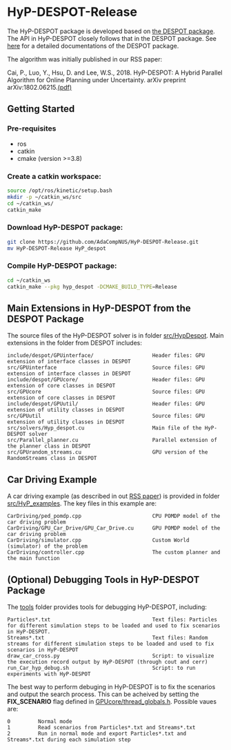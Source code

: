 # HyP-DESPOT-Release

The HyP-DESPOT package is developed based on [the DESPOT package](https://github.com/AdaCompNUS/despot). The API in HyP-DESPOT closely follows that in the DESPOT package. See [here](https://github.com/AdaCompNUS/despot/tree/API_redesign/doc) for a detailed documentations of the DESPOT package.

The algorithm was initially published in our RSS paper:

Cai, P., Luo, Y., Hsu, D. and Lee, W.S., 2018. HyP-DESPOT: A Hybrid Parallel Algorithm for Online Planning under Uncertainty. arXiv preprint arXiv:1802.06215.[(pdf)](http://motion.comp.nus.edu.sg/wp-content/uploads/2018/06/rss18hyp.pdf)

## Getting Started

### Pre-requisites
* ros
* catkin
* cmake (version >=3.8)

### Create a catkin workspace:
```bash
source /opt/ros/kinetic/setup.bash
mkdir -p ~/catkin_ws/src
cd ~/catkin_ws/
catkin_make
```
### Download HyP-DESPOT package:
```bash
git clone https://github.com/AdaCompNUS/HyP-DESPOT-Release.git
mv HyP-DESPOT-Release HyP_despot
```
### Compile HyP-DESPOT package:
```bash
cd ~/catkin_ws
catkin_make --pkg hyp_despot -DCMAKE_BUILD_TYPE=Release 
```
## Main Extensions in HyP-DESPOT from the DESPOT Package
The source files of the HyP-DESPOT solver is in folder [src/HypDespot](src/HypDespot). Main extensions in the folder from DESPOT includes:
```
include/despot/GPUinterface/                   Header files: GPU extension of interface classes in DESPOT
src/GPUinterface                               Source files: GPU extension of interface classes in DESPOT
include/despot/GPUcore/                        Header files: GPU extension of core classes in DESPOT
src/GPUcore                                    Source files: GPU extension of core classes in DESPOT
include/despot/GPUutil/                        Header files: GPU extension of utility classes in DESPOT
src/GPUutil                                    Source files: GPU extension of utility classes in DESPOT
src/solvers/Hyp_despot.cu                      Main file of the HyP-DESPOT solver
src/Parallel_planner.cu                        Parallel extension of the planner class in DESPOT
src/GPUrandom_streams.cu                       GPU version of the RandomStreams class in DESPOT
```

## Car Driving Example
A car driving example (as described in out [RSS paper](http://motion.comp.nus.edu.sg/wp-content/uploads/2018/06/rss18hyp.pdf)) is provided in folder [src/HyP_examples](src/HyP_examples). The key files in this example are:
```
CarDriving/ped_pomdp.cpp                       CPU POMDP model of the car driving problem
CarDriving/GPU_Car_Drive/GPU_Car_Drive.cu      GPU POMDP model of the car driving problem
CarDriving/simulator.cpp                       Custom World (simulator) of the problem
CarDriving/controller.cpp                      The custom planner and the main function
```

## (Optional) Debugging Tools in HyP-DESPOT Package
The  [tools](tools) folder provides tools for debugging HyP-DESPOT, including:
```
Particles*.txt                                 Text files: Particles for different simulation steps to be loaded and used to fix scenarios in HyP-DESPOT.
Streams*.txt                                   Text files: Random streams for different simulation steps to be loaded and used to fix scenarios in HyP-DESPOT
draw_car_cross.py                              Script: to visualize the execution record output by HyP-DESPOT (through cout and cerr)
run_Car_hyp_debug.sh                           Script: to run experiments with HyP-DESPOT
```
The best way to perform debuging in HyP-DESPOT is to fix the scenarios and output the search process. This can be acheived by setting the **FIX_SCENARIO** flag defined in [GPUcore/thread_globals.h](src/HypDespot/include/despot/GPUcore/thread_globals.h). Possible vaues are:
```
0         Normal mode
1         Read scenarios from Particles*.txt and Streams*.txt
2         Run in normal mode and export Particles*.txt and Streams*.txt during each simulation step
```
